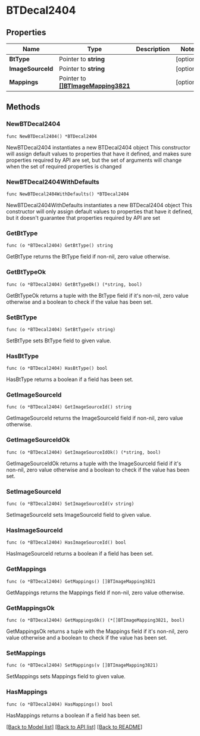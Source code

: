# BTDecal2404

## Properties

Name | Type | Description | Notes
------------ | ------------- | ------------- | -------------
**BtType** | Pointer to **string** |  | [optional] 
**ImageSourceId** | Pointer to **string** |  | [optional] 
**Mappings** | Pointer to [**[]BTImageMapping3821**](BTImageMapping3821.md) |  | [optional] 

## Methods

### NewBTDecal2404

`func NewBTDecal2404() *BTDecal2404`

NewBTDecal2404 instantiates a new BTDecal2404 object
This constructor will assign default values to properties that have it defined,
and makes sure properties required by API are set, but the set of arguments
will change when the set of required properties is changed

### NewBTDecal2404WithDefaults

`func NewBTDecal2404WithDefaults() *BTDecal2404`

NewBTDecal2404WithDefaults instantiates a new BTDecal2404 object
This constructor will only assign default values to properties that have it defined,
but it doesn't guarantee that properties required by API are set

### GetBtType

`func (o *BTDecal2404) GetBtType() string`

GetBtType returns the BtType field if non-nil, zero value otherwise.

### GetBtTypeOk

`func (o *BTDecal2404) GetBtTypeOk() (*string, bool)`

GetBtTypeOk returns a tuple with the BtType field if it's non-nil, zero value otherwise
and a boolean to check if the value has been set.

### SetBtType

`func (o *BTDecal2404) SetBtType(v string)`

SetBtType sets BtType field to given value.

### HasBtType

`func (o *BTDecal2404) HasBtType() bool`

HasBtType returns a boolean if a field has been set.

### GetImageSourceId

`func (o *BTDecal2404) GetImageSourceId() string`

GetImageSourceId returns the ImageSourceId field if non-nil, zero value otherwise.

### GetImageSourceIdOk

`func (o *BTDecal2404) GetImageSourceIdOk() (*string, bool)`

GetImageSourceIdOk returns a tuple with the ImageSourceId field if it's non-nil, zero value otherwise
and a boolean to check if the value has been set.

### SetImageSourceId

`func (o *BTDecal2404) SetImageSourceId(v string)`

SetImageSourceId sets ImageSourceId field to given value.

### HasImageSourceId

`func (o *BTDecal2404) HasImageSourceId() bool`

HasImageSourceId returns a boolean if a field has been set.

### GetMappings

`func (o *BTDecal2404) GetMappings() []BTImageMapping3821`

GetMappings returns the Mappings field if non-nil, zero value otherwise.

### GetMappingsOk

`func (o *BTDecal2404) GetMappingsOk() (*[]BTImageMapping3821, bool)`

GetMappingsOk returns a tuple with the Mappings field if it's non-nil, zero value otherwise
and a boolean to check if the value has been set.

### SetMappings

`func (o *BTDecal2404) SetMappings(v []BTImageMapping3821)`

SetMappings sets Mappings field to given value.

### HasMappings

`func (o *BTDecal2404) HasMappings() bool`

HasMappings returns a boolean if a field has been set.


[[Back to Model list]](../README.md#documentation-for-models) [[Back to API list]](../README.md#documentation-for-api-endpoints) [[Back to README]](../README.md)


